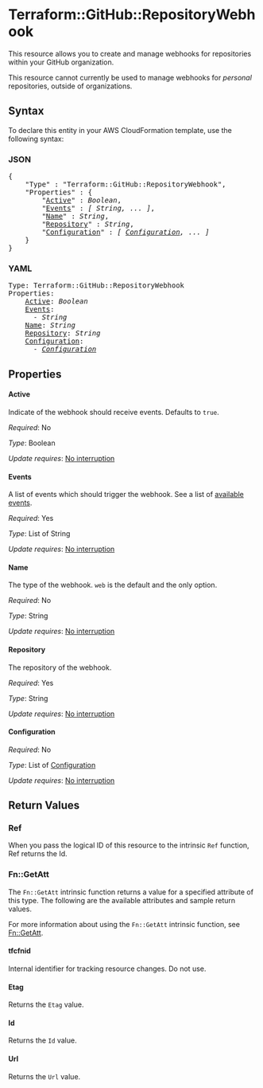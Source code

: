 # Terraform::GitHub::RepositoryWebhook

This resource allows you to create and manage webhooks for repositories within your
GitHub organization.

This resource cannot currently be used to manage webhooks for *personal* repositories,
outside of organizations.

## Syntax

To declare this entity in your AWS CloudFormation template, use the following syntax:

### JSON

<pre>
{
    "Type" : "Terraform::GitHub::RepositoryWebhook",
    "Properties" : {
        "<a href="#active" title="Active">Active</a>" : <i>Boolean</i>,
        "<a href="#events" title="Events">Events</a>" : <i>[ String, ... ]</i>,
        "<a href="#name" title="Name">Name</a>" : <i>String</i>,
        "<a href="#repository" title="Repository">Repository</a>" : <i>String</i>,
        "<a href="#configuration" title="Configuration">Configuration</a>" : <i>[ <a href="configuration.md">Configuration</a>, ... ]</i>
    }
}
</pre>

### YAML

<pre>
Type: Terraform::GitHub::RepositoryWebhook
Properties:
    <a href="#active" title="Active">Active</a>: <i>Boolean</i>
    <a href="#events" title="Events">Events</a>: <i>
      - String</i>
    <a href="#name" title="Name">Name</a>: <i>String</i>
    <a href="#repository" title="Repository">Repository</a>: <i>String</i>
    <a href="#configuration" title="Configuration">Configuration</a>: <i>
      - <a href="configuration.md">Configuration</a></i>
</pre>

## Properties

#### Active

Indicate of the webhook should receive events. Defaults to `true`.

_Required_: No

_Type_: Boolean

_Update requires_: [No interruption](https://docs.aws.amazon.com/AWSCloudFormation/latest/UserGuide/using-cfn-updating-stacks-update-behaviors.html#update-no-interrupt)

#### Events

A list of events which should trigger the webhook. See a list of [available events](https://developer.github.com/v3/activity/events/types/).

_Required_: Yes

_Type_: List of String

_Update requires_: [No interruption](https://docs.aws.amazon.com/AWSCloudFormation/latest/UserGuide/using-cfn-updating-stacks-update-behaviors.html#update-no-interrupt)

#### Name

The type of the webhook. `web` is the default and the only option.

_Required_: No

_Type_: String

_Update requires_: [No interruption](https://docs.aws.amazon.com/AWSCloudFormation/latest/UserGuide/using-cfn-updating-stacks-update-behaviors.html#update-no-interrupt)

#### Repository

The repository of the webhook.

_Required_: Yes

_Type_: String

_Update requires_: [No interruption](https://docs.aws.amazon.com/AWSCloudFormation/latest/UserGuide/using-cfn-updating-stacks-update-behaviors.html#update-no-interrupt)

#### Configuration

_Required_: No

_Type_: List of <a href="configuration.md">Configuration</a>

_Update requires_: [No interruption](https://docs.aws.amazon.com/AWSCloudFormation/latest/UserGuide/using-cfn-updating-stacks-update-behaviors.html#update-no-interrupt)

## Return Values

### Ref

When you pass the logical ID of this resource to the intrinsic `Ref` function, Ref returns the Id.

### Fn::GetAtt

The `Fn::GetAtt` intrinsic function returns a value for a specified attribute of this type. The following are the available attributes and sample return values.

For more information about using the `Fn::GetAtt` intrinsic function, see [Fn::GetAtt](https://docs.aws.amazon.com/AWSCloudFormation/latest/UserGuide/intrinsic-function-reference-getatt.html).

#### tfcfnid

Internal identifier for tracking resource changes. Do not use.

#### Etag

Returns the <code>Etag</code> value.

#### Id

Returns the <code>Id</code> value.

#### Url

Returns the <code>Url</code> value.

